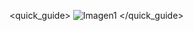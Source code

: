 <quick_guide>
![Imagen1](http://static.energysistem.com/images/manuals/39736/5396f04ccec50.jpg)
</quick_guide>
